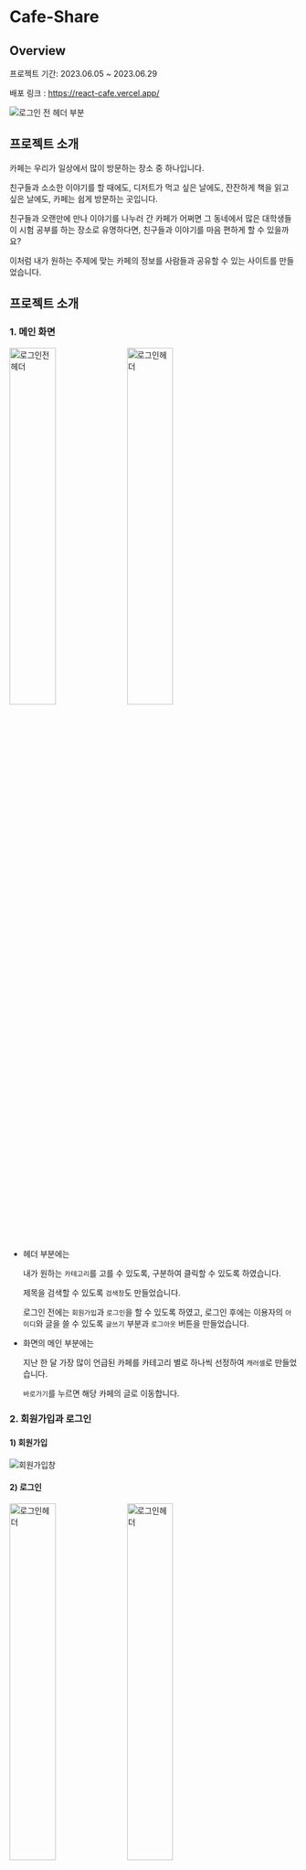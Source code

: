 # Cafe-Share
## Overview

프로젝트 기간: 2023.06.05 ~ 2023.06.29

배포 링크 : <https://react-cafe.vercel.app/>

![로그인 전 헤더 부분](https://github.com/yjy1111/react-cafe/assets/109332470/48e37619-ba98-469b-9884-1961a306115b)


## 프로젝트 소개
카페는 우리가 일상에서 많이 방문하는 장소 중 하나입니다.

친구들과 소소한 이야기를 할 때에도, 디저트가 먹고 싶은 날에도, 잔잔하게 책을 읽고 싶은 날에도, 카페는 쉽게 방문하는 곳입니다. 

친구들과 오랜만에 만나 이야기를 나누러 간 카페가 어쩌면 그 동네에서 많은 대학생들이 시험 공부를 하는 장소로 유명하다면, 친구들과 이야기를 마음 편하게 할 수 있을까요?

이처럼 내가 원하는 주제에 맞는 카페의 정보를 사람들과 공유할 수 있는 사이트를 만들었습니다. 

## 프로젝트 소개
### 1. 메인 화면
<img width="40%" alt="로그인전헤더" src="https://github.com/yjy1111/react-cafe/assets/109332470/dc022395-4544-4466-abf7-af072e0c98f6"> 
<img width="40%" alt="로그인헤더" src="https://github.com/yjy1111/react-cafe/assets/109332470/35596c62-a187-4ffc-b46b-c4b60cf7d2b4"> 

- 헤더 부분에는
    
    내가 원하는 `카테고리`를 고를 수 있도록, 구분하여 클릭할 수 있도록 하였습니다. 
    
    제목을 검색할 수 있도록 `검색창`도 만들었습니다.
    
    로그인 전에는 `회원가입`과 `로그인`을 할 수 있도록 하였고, 로그인 후에는 이용자의 `아이디`와 글을 쓸 수 있도록 `글쓰기` 부분과 `로그아웃` 버튼을 만들었습니다.

- 화면의 메인 부분에는
    
    지난 한 달 가장 많이 언급된 카페를 카테고리 별로 하나씩 선정하여 `캐러셀`로 만들었습니다.
    
     `바로가기`를 누르면 해당 카페의 글로 이동합니다.

### 2. 회원가입과 로그인
  #### 1) 회원가입
  ![회원가입창](https://github.com/yjy1111/react-cafe/assets/109332470/8ad8373b-dee9-45b2-a2f1-acabff4a2f91)
  #### 2) 로그인
  <img width="40%" alt="로그인헤더" src="https://github.com/yjy1111/react-cafe/assets/109332470/082e2a42-2b3a-45ac-b5cc-65d7aaa99105"> 
  <img width="40%" alt="로그인헤더" src="https://github.com/yjy1111/react-cafe/assets/109332470/9ebe2534-9416-42a9-91dc-a5b49c00d183"> 

![세션스토리지](https://github.com/yjy1111/react-cafe/assets/109332470/6dcb0c94-d3ff-485a-b292-ce020004b3ac)

- Session  Storage
    
    로그인 상태를 계속 유지하기 위해서 로그인한 `user`의 정보를 받아와  `SessionStorage`에 보관하였습니다.


### 3. 글 등록
![글 등록](https://github.com/yjy1111/react-cafe/assets/109332470/c21b325b-092d-4983-ae91-5d42ea121c27)

카테고리 / 주소 / 위도와 경도 / 글 작성 칸 / 파일 로 구성되어 있습니다.

글 작성 칸은 React-Quill 라이브러리를 사용하였습니다.
- React-Quill이란,
    
    리액트 텍스트 에디터로  `줄바꿈`, `글꼴`, `글자색`, `사진`, `영상` 등을 쉽게 적용할 수 있습니다. 
    
    취향에 맞게 커스텀 할 수 있습니다. 
    
    Desktop/ Mobile을 모두 지원합니다.

로그인이 되어 있지 않은 경우 , 글을 등록하려 한다면, 로그인이 필요하다는 경고창이 뜨도록 하였습니다.

### 4. 글 목록
![글 목로](https://github.com/yjy1111/react-cafe/assets/109332470/9d1e466d-3b81-4785-875f-0d33f0df8bf1)
해당 카테고리를 선택하면, `지역`, `카페 이름`, `글의 내용`, `작성자`, `작성일`이 보이도록 만들었습니다. 

![페이지네이션](https://github.com/yjy1111/react-cafe/assets/109332470/b066ada4-906e-4b81-90ff-6d580e6b58eb)

- 페이지네이션이 적용된 경우 한 화면에는 10개의 글이 들어가도록 하였으며, 5 페이지씩 끊었습니다.

### 5. 글 읽기

![글 읽기](https://github.com/yjy1111/react-cafe/assets/109332470/c0d30e24-a645-41dc-9b4e-a8824db36abd)

<aside>
💡 작성자가 글을 등록하면 입력한 위도와 경도를 가지고 지도를 띄워줍니다. 
로그인을 하지 않은 경우, 글을 읽을 순 있지만 해당 글에 대한 댓글은 작성하지 못합니다.
로그인을 한 경우, 글을 읽을 수도, 댓글을 작성할 수도 있습니다. 
또한 자신이 적은 글을 삭제하거나 수정할 수도 있습니다. 
</aside>

(댓글은 글의 하단에서 볼 수 있습니다 )

### 6. 글 수정/삭제
본인의 글을 삭제하거나 수정하고 싶다면, 글 하단의 `삭제`/ `수정` 버튼을 누르면 됩니다. 
<img width="40%" alt="글 삭제" src="https://github.com/yjy1111/react-cafe/assets/109332470/1af400e2-262f-40cf-b8fa-204d86657bf2"> 

- 삭제 버튼을 누를 경우
    
    ‘글을 삭제하시겠습니까?’ 라는 창이 뜨고 확인을 누르면, 글이 삭제되며, 기존의 글 목록에서도 지워지게 됩니다.
<img width="40%" alt="글 수" src="https://github.com/yjy1111/react-cafe/assets/109332470/9968c38b-a1d9-4785-9351-474436a3af57">

- 수정 버튼을 누를 경우
    
    기존의 입력되었던 정보들은 유지되며, 처음부터 작성하지 않고 수정하고 싶은 부분만 수정할 수 있습니다.


### 7. 댓글 달기 
![댓글 달기](https://github.com/yjy1111/react-cafe/assets/109332470/c8948f3e-8ca8-43e9-8cdd-73b5a2ee0c2c)

<aside>
💡 로그인을 한 상태라면, 댓글을 달 수 있습니다.

 댓글 입력 후 `제출`을 누르면, 댓글 하단에 자신이 적은 댓글이 추가됩니다.

</aside>


### 8. 댓글 수정/삭제
![댓글 수정괏삭제](https://github.com/yjy1111/react-cafe/assets/109332470/481779df-3c44-414c-84f6-44decfdb930a)

댓글을 제출하면, 자신이 적은 댓글에 대해서 `삭제`와 `수정`을 할 수 있습니다. 

- 삭제 버튼을 누를 경우,
    
    ‘댓글을 삭제하시겠습니까?’ 라는 창이 뜨고 확인을 누르면, 댓글이 삭제되며, 기존의 댓글 목록에서도 지워지게 됩니다.
- 수정 버튼을 누를 경우,
    
    기존의 입력되었던 정보들은 유지되며, 처음부터 작성하지 않고 수정하고 싶은 부분만 수정할 수 있습니다.

### 9. 검색 기능

![검색 기능](https://github.com/yjy1111/react-cafe/assets/109332470/5cf19e65-3116-40d8-b9d1-7576b3317315)

카페의 제목을 검색할 수 있고, 클릭하면 해당 카페의 글로 이동합니다. 
